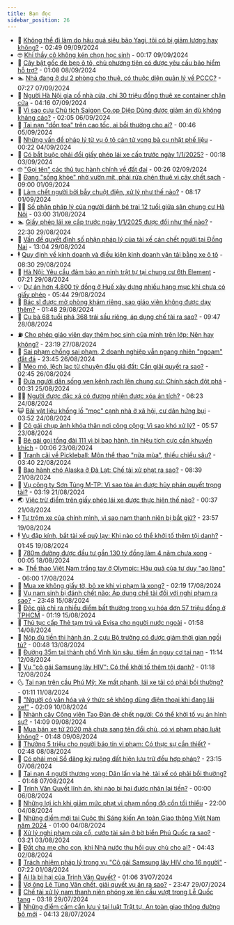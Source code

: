 ```yaml
---
title: Bạn đọc
sidebar_position: 26
---
```


<!-- dantri-ban-doc:START -->
- 🦒 [Không thể đi làm do hậu quả siêu bão Yagi, tôi có bị giảm lương hay không?](https://dantri.com.vn/ban-doc/khong-the-di-lam-do-hau-qua-sieu-bao-yagi-toi-co-bi-giam-luong-hay-khong-20240909075800791.htm) - 02:49 09/09/2024
- 🤓 [Khi thầy cô không kén chọn học sinh](https://dantri.com.vn/ban-doc/khi-thay-co-khong-ken-chon-hoc-sinh-20240909071720656.htm) - 00:17 09/09/2024
- 🐻 [Cây bật gốc đè bẹp ô tô, chủ phương tiện có được yêu cầu bảo hiểm hỗ trợ?](https://dantri.com.vn/ban-doc/cay-bat-goc-de-bep-o-to-chu-phuong-tien-co-duoc-yeu-cau-bao-hiem-ho-tro-20240907114723119.htm) - 01:08 08/09/2024
- 🏊 [Nhà đang ở dư 2 phòng cho thuê, có thuộc diện quản lý về PCCC?](https://dantri.com.vn/ban-doc/nha-dang-o-du-2-phong-cho-thue-co-thuoc-dien-quan-ly-ve-pccc-20240907142656079.htm) - 07:27 07/09/2024
- 💄 [Người Hà Nội gia cố nhà cửa, chi 30 triệu đồng thuê xe container chặn cửa](https://dantri.com.vn/xa-hoi/nguoi-ha-noi-gia-co-nha-cua-chi-30-trieu-dong-thue-xe-container-chan-cua-20240907105522241.htm) - 04:16 07/09/2024
- 🫣 [Vì sao cựu Chủ tịch Saigon Co.op Diệp Dũng được giảm án dù không kháng cáo?](https://dantri.com.vn/ban-doc/vi-sao-cuu-chu-tich-saigon-coop-diep-dung-duoc-giam-an-du-khong-khang-cao-20240906082905642.htm) - 02:05 06/09/2024
- 🎃 [Tai nạn &quot;dồn toa&quot; trên cao tốc, ai bồi thường cho ai?](https://dantri.com.vn/ban-doc/tai-nan-don-toa-tren-cao-toc-ai-boi-thuong-cho-ai-20240905072708935.htm) - 00:46 05/09/2024
- 🦄 [Những vấn đề pháp lý từ vụ ô tô cán tử vong bà cụ nhặt phế liệu](https://dantri.com.vn/ban-doc/nhung-van-de-phap-ly-tu-vu-o-to-can-tu-vong-ba-cu-nhat-phe-lieu-20240904012616793.htm) - 00:22 04/09/2024
- 💯 [Có bắt buộc phải đổi giấy phép lái xe cấp trước ngày 1/1/2025?](https://dantri.com.vn/ban-doc/co-bat-buoc-phai-doi-giay-phep-lai-xe-cap-truoc-ngay-112025-20240903071807621.htm) - 00:18 03/09/2024
- 🤓 [&quot;Gọi tên&quot; các thủ tục hành chính về đất đai](https://dantri.com.vn/ban-doc/goi-ten-cac-thu-tuc-hanh-chinh-ve-dat-dai-20240902072549282.htm) - 00:26 02/09/2024
- 🥷 [Đang &quot;sống khỏe&quot; nhờ vườn mít, phải rửa chén thuê vì cây chết sạch](https://dantri.com.vn/ban-doc/dang-song-khoe-nho-vuon-mit-phai-rua-chen-thue-vi-cay-chet-sach-20240831111351260.htm) - 09:00 01/09/2024
- 🐻 [Làm chết người bởi bẫy chuột điện, xử lý như thế nào?](https://dantri.com.vn/ban-doc/lam-chet-nguoi-boi-bay-chuot-dien-xu-ly-nhu-the-nao-20240901004554213.htm) - 08:17 01/09/2024
- 🧑‍💻 [Số phận pháp lý của người đánh bé trai 12 tuổi giữa sân chung cư Hà Nội](https://dantri.com.vn/ban-doc/so-phan-phap-ly-cua-nguoi-danh-be-trai-12-tuoi-giua-san-chung-cu-ha-noi-20240831074411270.htm) - 03:00 31/08/2024
- 🏊 [Giấy phép lái xe cấp trước ngày 1/1/2025 được đổi như thế nào?](https://dantri.com.vn/ban-doc/giay-phep-lai-xe-cap-truoc-ngay-112025-duoc-doi-nhu-the-nao-20240829154025339.htm) - 22:30 29/08/2024
- 🦆 [Vấn đề quyết định số phận pháp lý của tài xế cán chết người tại Đồng Nai](https://dantri.com.vn/ban-doc/van-de-quyet-dinh-so-phan-phap-ly-cua-tai-xe-can-chet-nguoi-tai-dong-nai-20240829175246419.htm) - 13:04 29/08/2024
- 🕴 [Quy định về kinh doanh và điều kiện kinh doanh vận tải bằng xe ô tô](https://dantri.com.vn/ban-doc/quy-dinh-ve-kinh-doanh-va-dieu-kien-kinh-doanh-van-tai-bang-xe-o-to-20240829152954117.htm) - 08:30 29/08/2024
- 🌈 [Hà Nội: Yêu cầu đảm bảo an ninh trật tự tại chung cư 6th Element](https://dantri.com.vn/ban-doc/ha-noi-yeu-cau-dam-bao-an-ninh-trat-tu-tai-chung-cu-6th-element-20240829115757813.htm) - 07:21 29/08/2024
- 💡 [Dự án hơn 4.800 tỷ đồng ở Huế xây dựng nhiều hạng mục khi chưa có giấy phép](https://dantri.com.vn/ban-doc/du-an-hon-4800-ty-dong-o-hue-xay-dung-nhieu-hang-muc-khi-chua-co-giay-phep-20240829114226562.htm) - 05:44 29/08/2024
- 🐻 [Bác sĩ được mở phòng khám riêng, sao giáo viên không được dạy thêm?](https://dantri.com.vn/ban-doc/bac-si-duoc-mo-phong-kham-rieng-sao-giao-vien-khong-duoc-day-them-20240829084052534.htm) - 01:48 29/08/2024
- 💪 [Cụ bà 68 tuổi phá 368 trái sầu riêng, áp dụng chế tài ra sao?](https://dantri.com.vn/ban-doc/cu-ba-68-tuoi-pha-368-trai-sau-rieng-ap-dung-che-tai-ra-sao-20240828010742701.htm) - 09:47 28/08/2024
- ⛽️ [Cho phép giáo viên dạy thêm học sinh của mình trên lớp: Nên hay không?](https://dantri.com.vn/ban-doc/cho-phep-giao-vien-day-them-hoc-sinh-cua-minh-tren-lop-nen-hay-khong-20240827163433353.htm) - 23:19 27/08/2024
- 🦍 [Sai phạm chồng sai phạm, 2 doanh nghiệp vẫn ngang nhiên &quot;ngoạm&quot; đất đá](https://dantri.com.vn/ban-doc/sai-pham-chong-sai-pham-2-doanh-nghiep-van-ngang-nhien-ngoam-dat-da-20240826152531631.htm) - 23:45 26/08/2024
- 🤖 [Méo mó, lệch lạc từ chuyện đấu giá đất: Cần giải quyết ra sao?](https://dantri.com.vn/ban-doc/meo-mo-lech-lac-tu-chuyen-dau-gia-dat-can-giai-quyet-ra-sao-20240825233942747.htm) - 02:45 26/08/2024
- 🌈 [Đưa người dân sống ven kênh rạch lên chung cư: Chính sách đột phá](https://dantri.com.vn/ban-doc/dua-nguoi-dan-song-ven-kenh-rach-len-chung-cu-chinh-sach-dot-pha-20240825073045226.htm) - 00:31 25/08/2024
- 👨‍🏫 [Người được đặc xá có đương nhiên được xóa án tích?](https://dantri.com.vn/ban-doc/nguoi-duoc-dac-xa-co-duong-nhien-duoc-xoa-an-tich-20240824132336325.htm) - 06:23 24/08/2024
- 😺 [Bãi vật liệu khổng lồ &quot;mọc&quot; cạnh nhà ở xã hội, cư dân hứng bụi](https://dantri.com.vn/ban-doc/bai-vat-lieu-khong-lo-moc-canh-nha-o-xa-hoi-cu-dan-hung-bui-20240823112646877.htm) - 03:52 24/08/2024
- 🎃 [Cô gái chụp ảnh khỏa thân nơi công cộng: Vì sao khó xử lý?](https://dantri.com.vn/ban-doc/co-gai-chup-anh-khoa-than-noi-cong-cong-vi-sao-kho-xu-ly-20240823114535364.htm) - 05:57 23/08/2024
- 🚀 [Bé gái gọi tổng đài 111 vì bị bạo hành, tín hiệu tích cực cần khuyến khích](https://dantri.com.vn/ban-doc/be-gai-goi-tong-dai-111-vi-bi-bao-hanh-tin-hieu-tich-cuc-can-khuyen-khich-20240823070636716.htm) - 00:06 23/08/2024
- 🧐 [Tranh cãi về Pickleball: Môn thể thao &quot;nửa mùa&quot;, thiếu chiều sâu?](https://dantri.com.vn/ban-doc/tranh-cai-ve-pickleball-mon-the-thao-nua-mua-thieu-chieu-sau-20240822014108314.htm) - 03:40 22/08/2024
- 🌋 [Bạo hành chó Alaska ở Đà Lạt: Chế tài xử phạt ra sao?](https://dantri.com.vn/ban-doc/bao-hanh-cho-alaska-o-da-lat-che-tai-xu-phat-ra-sao-20240821141117989.htm) - 08:39 21/08/2024
- 🦏 [Vụ công ty Sơn Tùng M-TP: Vì sao tòa án được hủy phán quyết trọng tài?](https://dantri.com.vn/ban-doc/vu-cong-ty-son-tung-m-tp-vi-sao-toa-an-duoc-huy-phan-quyet-trong-tai-20240821004020893.htm) - 03:19 21/08/2024
- 🌏 [Việc trừ điểm trên giấy phép lái xe được thực hiện thế nào?](https://dantri.com.vn/ban-doc/viec-tru-diem-tren-giay-phep-lai-xe-duoc-thuc-hien-the-nao-20240821073728536.htm) - 00:37 21/08/2024
- 🕴 [Tự trộm xe của chính mình, vì sao nam thanh niên bị bắt giữ?](https://dantri.com.vn/ban-doc/tu-trom-xe-cua-chinh-minh-vi-sao-nam-thanh-nien-bi-bat-giu-20240819230825044.htm) - 23:57 19/08/2024
- 🕴 [Vụ đập kính, bắt tài xế quỳ lạy: Khi nào có thể khởi tố thêm tội danh?](https://dantri.com.vn/ban-doc/vu-dap-kinh-bat-tai-xe-quy-lay-khi-nao-co-the-khoi-to-them-toi-danh-20240819003849442.htm) - 01:45 19/08/2024
- 🎉 [780m đường được đầu tư gần 130 tỷ đồng làm 4 năm chưa xong](https://dantri.com.vn/ban-doc/780m-duong-duoc-dau-tu-gan-130-ty-dong-lam-4-nam-chua-xong-20240817115530766.htm) - 00:05 18/08/2024
- 🏊 [Thể thao Việt Nam trắng tay ở Olympic: Hậu quả của tư duy &quot;ao làng&quot;](https://dantri.com.vn/ban-doc/the-thao-viet-nam-trang-tay-o-olympic-hau-qua-cua-tu-duy-ao-lang-20240813233810586.htm) - 06:00 17/08/2024
- 🦣 [Mua xe không giấy tờ, bỏ xe khi vi phạm là xong?](https://dantri.com.vn/ban-doc/mua-xe-khong-giay-to-bo-xe-khi-vi-pham-la-xong-20240817091916477.htm) - 02:19 17/08/2024
- 💫 [Vụ nam sinh bị đánh chết não: Áp dụng chế tài đối với nghi phạm ra sao?](https://dantri.com.vn/ban-doc/vu-nam-sinh-bi-danh-chet-nao-ap-dung-che-tai-doi-voi-nghi-pham-ra-sao-20240815085634628.htm) - 23:48 15/08/2024
- 🌈 [Độc giả chỉ ra nhiều điểm bất thường trong vụ hóa đơn 57 triệu đồng ở TPHCM](https://dantri.com.vn/ban-doc/doc-gia-chi-ra-nhieu-diem-bat-thuong-trong-vu-hoa-don-57-trieu-dong-o-tphcm-20240815081200062.htm) - 01:19 15/08/2024
- 🫣 [Thủ tục cấp Thẻ tạm trú và Evisa cho người nước ngoài](https://dantri.com.vn/ban-doc/thu-tuc-cap-the-tam-tru-va-evisa-cho-nguoi-nuoc-ngoai-20240814085810129.htm) - 01:58 14/08/2024
- 🎉 [Nộp đủ tiền thi hành án, 2 cựu Bộ trưởng có được giảm thời gian ngồi tù?](https://dantri.com.vn/ban-doc/nop-du-tien-thi-hanh-an-2-cuu-bo-truong-co-duoc-giam-thoi-gian-ngoi-tu-20240812220854898.htm) - 00:48 13/08/2024
- 🥸 [Đường 35m tại thành phố Vinh lún sâu, tiềm ẩn nguy cơ tai nạn](https://dantri.com.vn/ban-doc/duong-35m-tai-thanh-pho-vinh-lun-sau-tiem-an-nguy-co-tai-nan-20240811195005957.htm) - 11:14 12/08/2024
- 🦄 [Vụ &quot;cô gái Samsung lây HIV&quot;: Có thể khởi tố thêm tội danh?](https://dantri.com.vn/ban-doc/vu-co-gai-samsung-lay-hiv-co-the-khoi-to-them-toi-danh-20240812080541005.htm) - 01:18 12/08/2024
- 🌜 [Tai nạn trên cầu Phú Mỹ: Xe mất phanh, lái xe tải có phải bồi thường?](https://dantri.com.vn/ban-doc/tai-nan-tren-cau-phu-my-xe-mat-phanh-lai-xe-tai-co-phai-boi-thuong-20240810095233965.htm) - 01:11 11/08/2024
- 🎉 [&quot;Người có văn hóa và ý thức sẽ không dùng điện thoại khi đang lái xe!&quot;](https://dantri.com.vn/ban-doc/nguoi-co-van-hoa-va-y-thuc-se-khong-dung-dien-thoai-khi-dang-lai-xe-20240810090933432.htm) - 02:09 10/08/2024
- 🦄 [Nhành cây Công viên Tao Đàn đè chết người: Có thể khởi tố vụ án hình sự?](https://dantri.com.vn/ban-doc/nhanh-cay-cong-vien-tao-dan-de-chet-nguoi-co-the-khoi-to-vu-an-hinh-su-20240809191757683.htm) - 14:09 09/08/2024
- 🧰 [Mua bán xe từ 2020 mà chưa sang tên đổi chủ, có vi phạm pháp luật không?](https://dantri.com.vn/ban-doc/mua-ban-xe-tu-2020-ma-chua-sang-ten-doi-chu-co-vi-pham-phap-luat-khong-20240809084835087.htm) - 01:48 09/08/2024
- 🤡 [Thưởng 5 triệu cho người báo tin vi phạm: Có thực sự cần thiết?](https://dantri.com.vn/ban-doc/thuong-5-trieu-cho-nguoi-bao-tin-vi-pham-co-thuc-su-can-thiet-20240808002943300.htm) - 02:48 08/08/2024
- 💫 [Có phải mọi Sổ đăng ký ruộng đất hiện lưu trữ đều hợp pháp?](https://dantri.com.vn/ban-doc/co-phai-moi-so-dang-ky-ruong-dat-hien-luu-tru-deu-hop-phap-20240808061456380.htm) - 23:15 07/08/2024
- 🦏 [Tai nạn 4 người thương vong: Dân lấn vỉa hè, tài xế có phải bồi thường?](https://dantri.com.vn/ban-doc/tai-nan-4-nguoi-thuong-vong-dan-lan-via-he-tai-xe-co-phai-boi-thuong-20240807071143616.htm) - 01:48 07/08/2024
- 🧠 [Trịnh Văn Quyết lĩnh án, khi nào bị hại được nhận lại tiền?](https://dantri.com.vn/ban-doc/trinh-van-quyet-linh-an-khi-nao-bi-hai-duoc-nhan-lai-tien-20240806064802162.htm) - 00:00 06/08/2024
- 🫶 [Những lợi ích khi giảm mức phạt vi phạm nồng độ cồn tối thiểu](https://dantri.com.vn/ban-doc/nhung-loi-ich-khi-giam-muc-phat-vi-pham-nong-do-con-toi-thieu-20240804025148049.htm) - 22:00 04/08/2024
- 💼 [Những điểm mới tại Cuộc thi Sáng kiến An toàn Giao thông Việt Nam năm 2024](https://dantri.com.vn/xa-hoi/nhung-diem-moi-tai-cuoc-thi-sang-kien-an-toan-giao-thong-viet-nam-nam-2024-20240803231316165.htm) - 01:00 04/08/2024
- 👺 [Xử lý nghi phạm cứa cổ, cướp tài sản ở bờ biển Phú Quốc ra sao?](https://dantri.com.vn/ban-doc/xu-ly-nghi-pham-cua-co-cuop-tai-san-o-bo-bien-phu-quoc-ra-sao-20240803074121423.htm) - 03:21 03/08/2024
- 🥳 [Đất cha mẹ cho con, khi Nhà nước thu hồi quy chủ cho ai?](https://dantri.com.vn/ban-doc/dat-cha-me-cho-con-khi-nha-nuoc-thu-hoi-quy-chu-cho-ai-20240802114152766.htm) - 04:43 02/08/2024
- 🦄 [Trách nhiệm pháp lý trong vụ &quot;Cô gái Samsung lây HIV cho 16 người&quot;](https://dantri.com.vn/ban-doc/trach-nhiem-phap-ly-trong-vu-co-gai-samsung-lay-hiv-cho-16-nguoi-20240728233226111.htm) - 07:22 01/08/2024
- 🎡 [Ai là bị hại của Trịnh Văn Quyết?](https://dantri.com.vn/ban-doc/ai-la-bi-hai-cua-trinh-van-quyet-20240731010840615.htm) - 01:06 31/07/2024
- 💫 [Vợ ông Lê Tùng Vân chết, giải quyết vụ án ra sao?](https://dantri.com.vn/ban-doc/vo-ong-le-tung-van-chet-giai-quyet-vu-an-ra-sao-20240729141955756.htm) - 23:47 29/07/2024
- 💫 [Chế tài xử lý nam thanh niên phóng xe lên cầu vượt trong Lễ Quốc tang](https://dantri.com.vn/ban-doc/che-tai-xu-ly-nam-thanh-nien-phong-xe-len-cau-vuot-trong-le-quoc-tang-20240728205257225.htm) - 03:18 29/07/2024
- 💪 [Những điểm cấm cần lưu ý tại luật Trật tự, An toàn giao thông đường bộ mới](https://dantri.com.vn/ban-doc/nhung-diem-cam-can-luu-y-tai-luat-trat-tu-an-toan-giao-thong-duong-bo-moi-20240728111254391.htm) - 04:13 28/07/2024<!-- dantri-ban-doc:END -->
